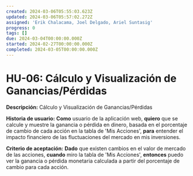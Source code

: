 ```yaml
---
created: 2024-03-06T05:55:03.623Z
updated: 2024-03-06T05:57:02.272Z
assigned: 'Erik Chalacama, Joel Delgado, Ariel Suntasig'
progress: 0
tags: []
due: 2024-03-04T00:00:00.000Z
started: 2024-02-27T00:00:00.000Z
completed: 2024-03-05T00:00:00.000Z
---
```


# HU-06: Cálculo y Visualización de Ganancias/Pérdidas

**Descripción:** Cálculo y Visualización de Ganancias/Pérdidas 

**Historia de usuario:**  **Como** usuario de la aplicación web, **quiero** que se calcule y muestre la ganancia o pérdida en dinero, basada en el porcentaje de cambio de cada acción en la tabla de 'Mis Acciones', **para** entender el impacto financiero de las fluctuaciones del mercado en mis inversiones.          

**Criterio de aceptación:**  **Dado** que existen cambios en el valor de mercado de las acciones, **cuando** miro la tabla de 'Mis Acciones', **entonces** puedo ver la ganancia o pérdida monetaria calculada a partir del porcentaje de cambio para cada acción.

